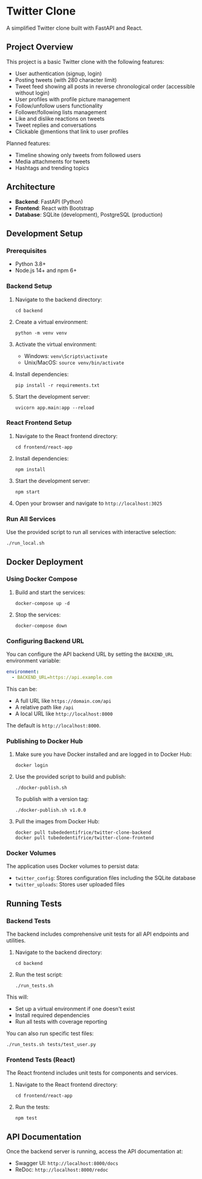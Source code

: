 # Twitter Clone

A simplified Twitter clone built with FastAPI and React.

## Project Overview

This project is a basic Twitter clone with the following features:
- User authentication (signup, login)
- Posting tweets (with 280 character limit)
- Tweet feed showing all posts in reverse chronological order (accessible without login)
- User profiles with profile picture management
- Follow/unfollow users functionality
- Follower/following lists management
- Like and dislike reactions on tweets
- Tweet replies and conversations
- Clickable @mentions that link to user profiles

Planned features:
- Timeline showing only tweets from followed users
- Media attachments for tweets
- Hashtags and trending topics

## Architecture

- **Backend**: FastAPI (Python)
- **Frontend**: React with Bootstrap
- **Database**: SQLite (development), PostgreSQL (production)

## Development Setup

### Prerequisites
- Python 3.8+
- Node.js 14+ and npm 6+

### Backend Setup
1. Navigate to the backend directory:
   ```
   cd backend
   ```

2. Create a virtual environment:
   ```
   python -m venv venv
   ```

3. Activate the virtual environment:
   - Windows: `venv\Scripts\activate`
   - Unix/MacOS: `source venv/bin/activate`

4. Install dependencies:
   ```
   pip install -r requirements.txt
   ```

5. Start the development server:
   ```
   uvicorn app.main:app --reload
   ```

### React Frontend Setup
1. Navigate to the React frontend directory:
   ```
   cd frontend/react-app
   ```

2. Install dependencies:
   ```
   npm install
   ```

3. Start the development server:
   ```
   npm start
   ```

4. Open your browser and navigate to `http://localhost:3025`

### Run All Services
Use the provided script to run all services with interactive selection:
```
./run_local.sh
```

## Docker Deployment

### Using Docker Compose
1. Build and start the services:
   ```
   docker-compose up -d
   ```

2. Stop the services:
   ```
   docker-compose down
   ```

### Configuring Backend URL
You can configure the API backend URL by setting the `BACKEND_URL` environment variable:

```yaml
environment:
  - BACKEND_URL=https://api.example.com
```

This can be:
- A full URL like `https://domain.com/api`
- A relative path like `/api`
- A local URL like `http://localhost:8000`

The default is `http://localhost:8000`.

### Publishing to Docker Hub
1. Make sure you have Docker installed and are logged in to Docker Hub:
   ```
   docker login
   ```

2. Use the provided script to build and publish:
   ```
   ./docker-publish.sh
   ```

   To publish with a version tag:
   ```
   ./docker-publish.sh v1.0.0
   ```

3. Pull the images from Docker Hub:
   ```
   docker pull tubededentifrice/twitter-clone-backend
   docker pull tubededentifrice/twitter-clone-frontend
   ```

### Docker Volumes
The application uses Docker volumes to persist data:
- `twitter_config`: Stores configuration files including the SQLite database
- `twitter_uploads`: Stores user uploaded files

## Running Tests

### Backend Tests
The backend includes comprehensive unit tests for all API endpoints and utilities.

1. Navigate to the backend directory:
   ```
   cd backend
   ```

2. Run the test script:
   ```
   ./run_tests.sh
   ```

This will:
- Set up a virtual environment if one doesn't exist
- Install required dependencies
- Run all tests with coverage reporting

You can also run specific test files:
```
./run_tests.sh tests/test_user.py
```

### Frontend Tests (React)
The React frontend includes unit tests for components and services.

1. Navigate to the React frontend directory:
   ```
   cd frontend/react-app
   ```

2. Run the tests:
   ```
   npm test
   ```

## API Documentation
Once the backend server is running, access the API documentation at:
- Swagger UI: `http://localhost:8000/docs`
- ReDoc: `http://localhost:8000/redoc`